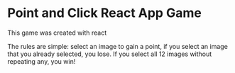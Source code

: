 # Point and Click React App Game
This game was created with react

The rules are simple: select an image to gain a point, if you select an image that you already selected, you lose. If you select all 12 images without repeating any, you win!